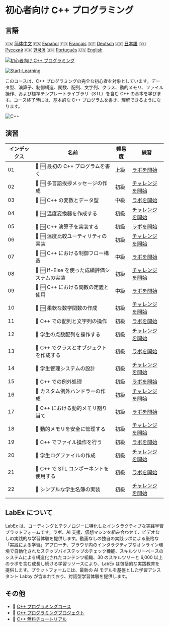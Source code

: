 # 初心者向け C++ プログラミング

## 言語

🇨🇳 [简体中文](README_zh.md) 🇪🇸 [Español](README_es.md) 🇫🇷 [Français](README_fr.md) 🇩🇪 [Deutsch](README_de.md) 🇯🇵 [日本語](README_ja.md) 🇷🇺 [Русский](README_ru.md) 🇰🇷 [한국어](README_ko.md) 🇧🇷 [Português](README_pt.md) 🇺🇸 [English](README.md) 

[![初心者向け C++ プログラミング](https://cover-creator.labex.io/cpp-programming-for-beginners.png?lang=ja)](https://labex.io/ja/courses/cpp-programming-for-beginners)

[![Start-Learning](https://img.shields.io/badge/Start-Learning-whitesmoke?style=for-the-badge)](https://labex.io/ja/courses/cpp-programming-for-beginners)

このコースは、C++ プログラミングの完全な初心者を対象としています。データ型、演算子、制御構造、関数、配列、文字列、クラス、動的メモリ、ファイル操作、および標準テンプレートライブラリ（STL）を含む C++ の基本を学びます。コース終了時には、基本的な C++ プログラムを書き、理解できるようになります。

![C++](https://img.shields.io/badge/C++-whitesmoke?style=for-the-badge&logo=c++)


## 演習

|   インデックス | 名前                                         | 難易度   | 練習                                                                                                                         |
|----------------|----------------------------------------------|----------|------------------------------------------------------------------------------------------------------------------------------|
|             01 | 📖 🆓 最初の C++ プログラムを書く            | 上級     | <a target='_blank' href='https://labex.io/ja/tutorials/cpp-write-your-first-c-program-446069'>ラボを開始</a>                 |
|             02 | 🎯 🆓 多言語挨拶メッセージの作成             | 初級     | <a target='_blank' href='https://labex.io/ja/tutorials/cpp-craft-multilingual-greeting-messages-446094'>チャレンジを開始</a> |
|             03 | 📖 🆓 C++ の変数とデータ型                   | 中級     | <a target='_blank' href='https://labex.io/ja/tutorials/cpp-variables-and-data-types-in-c-446078'>ラボを開始</a>              |
|             04 | 🎯 🆓 温度変換器を作成する                   | 初級     | <a target='_blank' href='https://labex.io/ja/tutorials/c-create-a-temperature-converter-446144'>チャレンジを開始</a>         |
|             05 | 📖 🆓 C++ 演算子を実装する                   | 初級     | <a target='_blank' href='https://labex.io/ja/tutorials/cpp-implement-c-operators-446084'>ラボを開始</a>                      |
|             06 | 🎯 🆓 温度比較ユーティリティの実装           | 初級     | <a target='_blank' href='https://labex.io/ja/tutorials/implement-temperature-comparison-utility-446145'>チャレンジを開始</a> |
|             07 | 📖 🆓 C++ における制御フロー構造             | 中級     | <a target='_blank' href='https://labex.io/ja/tutorials/cpp-control-flow-structures-in-c-446083'>ラボを開始</a>               |
|             08 | 🎯 🆓 If-Else を使った成績評価システムの実装 | 初級     | <a target='_blank' href='https://labex.io/ja/tutorials/c-implement-grading-system-with-if-else-446149'>チャレンジを開始</a>  |
|             09 | 📖 🆓 C++ における関数の定義と使用           | 中級     | <a target='_blank' href='https://labex.io/ja/tutorials/cpp-define-and-use-functions-in-c-446080'>ラボを開始</a>              |
|             10 | 🎯 🆓 柔軟な数学関数の作成                   | 初級     | <a target='_blank' href='https://labex.io/ja/tutorials/c-create-flexible-math-functions-446161'>チャレンジを開始</a>         |
|             11 | 📖  C++ での配列と文字列の操作               | 初級     | <a target='_blank' href='https://labex.io/ja/tutorials/cpp-manipulate-arrays-and-strings-in-c-446085'>ラボを開始</a>         |
|             12 | 🎯  学生の点数配列を操作する                 | 初級     | <a target='_blank' href='https://labex.io/ja/tutorials/c-manipulate-student-scores-array-446194'>チャレンジを開始</a>        |
|             13 | 📖  C++ でクラスとオブジェクトを作成する     | 初級     | <a target='_blank' href='https://labex.io/ja/tutorials/cpp-create-classes-and-objects-in-c-446079'>ラボを開始</a>            |
|             14 | 🎯  学生管理システムの設計                   | 初級     | <a target='_blank' href='https://labex.io/ja/tutorials/cpp-design-a-student-management-system-446288'>チャレンジを開始</a>   |
|             15 | 📖  C++ での例外処理                         | 初級     | <a target='_blank' href='https://labex.io/ja/tutorials/cpp-handle-exceptions-in-c-446082'>ラボを開始</a>                     |
|             16 | 🎯  カスタム例外ハンドラーの作成             | 初級     | <a target='_blank' href='https://labex.io/ja/tutorials/cpp-create-a-custom-exception-handler-446292'>チャレンジを開始</a>    |
|             17 | 📖  C++ における動的メモリ割り当て           | 初級     | <a target='_blank' href='https://labex.io/ja/tutorials/cpp-dynamic-memory-allocation-in-c-446081'>ラボを開始</a>             |
|             18 | 🎯  動的メモリを安全に管理する               | 初級     | <a target='_blank' href='https://labex.io/ja/tutorials/cpp-manage-dynamic-memory-safely-446299'>チャレンジを開始</a>         |
|             19 | 📖  C++ でファイル操作を行う                 | 初級     | <a target='_blank' href='https://labex.io/ja/tutorials/cpp-perform-file-operations-in-c-446086'>ラボを開始</a>               |
|             20 | 🎯  学生ログファイルの作成                   | 初級     | <a target='_blank' href='https://labex.io/ja/tutorials/cpp-create-a-student-log-file-446297'>チャレンジを開始</a>            |
|             21 | 📖  C++ で STL コンポーネントを使用する      | 初級     | <a target='_blank' href='https://labex.io/ja/tutorials/cpp-use-stl-components-in-c-446087'>ラボを開始</a>                    |
|             22 | 🎯  シンプルな学生名簿の実装                 | 初級     | <a target='_blank' href='https://labex.io/ja/tutorials/cpp-implement-a-simple-student-roster-446298'>チャレンジを開始</a>    |

## LabEx について

LabEx は、コーディングとテクノロジーに特化したインタラクティブな実践学習プラットフォームです。ラボ、AI 支援、仮想マシンを組み合わせて、ビデオなしの実践的な学習体験を提供します。動画なしの独自の実践ラボによる厳格な「実践による学習」アプローチ、ブラウザ内のインタラクティブなオンライン環境で自動化されたステップバイステップのチェック機能、スキルツリーベースのシステムによる構造化されたコンテンツ組織、30 のスキルツリーと 6,000 以上のラボを含む成長し続ける学習リソースにより、LabEx は包括的な実践教育を提供します。プラットフォームには、最新の AI モデルを基盤とした学習アシスタント Labby が含まれており、対話型学習体験を提供します。

## その他

- 🔗 [C++ プログラミングコース](https://github.com/labex-labs/awesome-programming-courses)
- 🔗 [C++ プログラミングプロジェクト](https://github.com/labex-labs/awesome-programming-projects)
- 🔗 [C++ 無料チュートリアル](https://github.com/labex-labs/cpp-free-tutorials)

